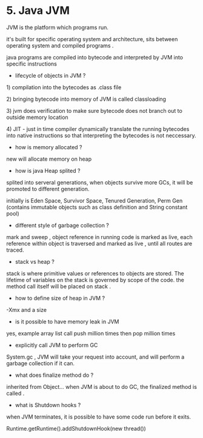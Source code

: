 # 5. Java JVM

JVM is the platform which programs run. 

it's built for specific operating system and architecture, sits between operating system and compiled programs .

java programs are compiled into bytecode and interpreted by JVM into specific instructions



* lifecycle of objects in JVM ?

1\) compilation into the bytecodes as .class file

2\) bringing bytecode into memory of JVM is called classloading 

3\) jvm does verification to make sure bytecode does not branch out to outside memory location

4\) JIT - just in time compiler dynamically translate the running bytecodes into native instructions so that interpreting the bytecodes is not neccessary. 



* how is memory allocated ?

new will allocate memory on heap 



* how is java Heap splited ?

splited into serveral generations, when objects survive more GCs, it will be promoted to different generation.

initially is Eden Space, Survivor Space, Tenured Generation, Perm Gen \(contains immutable objects such as class definition and String constant pool\) 



* different style of garbage collection ?

mark and sweep , object reference in running code is marked as live, each reference within object is traversed and marked as live , until all routes are traced.



* stack vs heap ?

stack is where primitive values or references to objects are stored. The lifetime of variables on the stack is governed by scope of the code.  the method call itself will be placed on stack .



* how to define size of heap in JVM ?

-Xmx and a size 



* is it possible to have memory leak in JVM 

yes, example array list call push million times then pop million times



* explicitly call JVM to perform GC 

System.gc , JVM will take your request into account, and will perform a garbage collection if it can. 



* what does finalize method do ?

inherited from Object... when JVM is about to do GC, the finalized method is called .



* what is Shutdown hooks ?

when JVM terminates, it is possible to have some code run before it exits. 

Runtime.getRuntime\(\).addShutdownHook\(new thread\(\)\)



